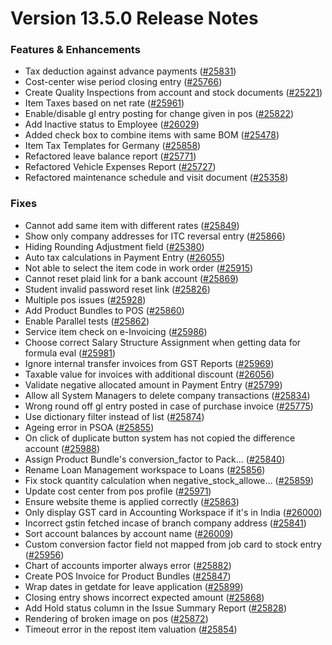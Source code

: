 # Version 13.5.0 Release Notes

### Features & Enhancements

- Tax deduction against advance payments ([#25831](https://github.com/vmraid/erpadda/pull/25831))
- Cost-center wise period closing entry ([#25766](https://github.com/vmraid/erpadda/pull/25766))
- Create Quality Inspections from account and stock documents ([#25221](https://github.com/vmraid/erpadda/pull/25221))
- Item Taxes based on net rate ([#25961](https://github.com/vmraid/erpadda/pull/25961))
- Enable/disable gl entry posting for change given in pos ([#25822](https://github.com/vmraid/erpadda/pull/25822))
- Add Inactive status to Employee ([#26029](https://github.com/vmraid/erpadda/pull/26029))
- Added check box to combine items with same BOM ([#25478](https://github.com/vmraid/erpadda/pull/25478))
- Item Tax Templates for Germany ([#25858](https://github.com/vmraid/erpadda/pull/25858))
- Refactored leave balance report ([#25771](https://github.com/vmraid/erpadda/pull/25771))
- Refactored Vehicle Expenses Report ([#25727](https://github.com/vmraid/erpadda/pull/25727))
- Refactored maintenance schedule and visit document ([#25358](https://github.com/vmraid/erpadda/pull/25358))

### Fixes

- Cannot add same item with different rates ([#25849](https://github.com/vmraid/erpadda/pull/25849))
- Show only company addresses for ITC reversal entry ([#25866](https://github.com/vmraid/erpadda/pull/25866))
- Hiding Rounding Adjustment field ([#25380](https://github.com/vmraid/erpadda/pull/25380))
- Auto tax calculations in Payment Entry ([#26055](https://github.com/vmraid/erpadda/pull/26055))
- Not able to select the item code in work order ([#25915](https://github.com/vmraid/erpadda/pull/25915))
- Cannot reset plaid link for a bank account ([#25869](https://github.com/vmraid/erpadda/pull/25869))
- Student invalid password reset link ([#25826](https://github.com/vmraid/erpadda/pull/25826))
- Multiple pos issues ([#25928](https://github.com/vmraid/erpadda/pull/25928))
- Add Product Bundles to POS ([#25860](https://github.com/vmraid/erpadda/pull/25860))
- Enable Parallel tests ([#25862](https://github.com/vmraid/erpadda/pull/25862))
- Service item check on e-Invoicing ([#25986](https://github.com/vmraid/erpadda/pull/25986))
- Choose correct Salary Structure Assignment when getting data for formula eval ([#25981](https://github.com/vmraid/erpadda/pull/25981))
- Ignore internal transfer invoices from GST Reports ([#25969](https://github.com/vmraid/erpadda/pull/25969))
- Taxable value for invoices with additional discount ([#26056](https://github.com/vmraid/erpadda/pull/26056))
- Validate negative allocated amount in Payment Entry ([#25799](https://github.com/vmraid/erpadda/pull/25799))
- Allow all System Managers to delete company transactions ([#25834](https://github.com/vmraid/erpadda/pull/25834))
- Wrong round off gl entry posted in case of purchase invoice ([#25775](https://github.com/vmraid/erpadda/pull/25775))
- Use dictionary filter instead of list ([#25874](https://github.com/vmraid/erpadda/pull/25874))
- Ageing error in PSOA ([#25855](https://github.com/vmraid/erpadda/pull/25855))
- On click of duplicate button system has not copied the difference account ([#25988](https://github.com/vmraid/erpadda/pull/25988))
- Assign Product Bundle's conversion_factor to Pack… ([#25840](https://github.com/vmraid/erpadda/pull/25840))
- Rename Loan Management workspace to Loans ([#25856](https://github.com/vmraid/erpadda/pull/25856))
- Fix stock quantity calculation when negative_stock_allowe… ([#25859](https://github.com/vmraid/erpadda/pull/25859))
- Update cost center from pos profile ([#25971](https://github.com/vmraid/erpadda/pull/25971))
- Ensure website theme is applied correctly ([#25863](https://github.com/vmraid/erpadda/pull/25863))
- Only display GST card in Accounting Workspace if it's in India ([#26000](https://github.com/vmraid/erpadda/pull/26000))
- Incorrect gstin fetched incase of branch company address ([#25841](https://github.com/vmraid/erpadda/pull/25841))
- Sort account balances by account name ([#26009](https://github.com/vmraid/erpadda/pull/26009))
- Custom conversion factor field not mapped from job card to stock entry ([#25956](https://github.com/vmraid/erpadda/pull/25956))
- Chart of accounts importer always error ([#25882](https://github.com/vmraid/erpadda/pull/25882))
- Create POS Invoice for Product Bundles ([#25847](https://github.com/vmraid/erpadda/pull/25847))
- Wrap dates in getdate for leave application ([#25899](https://github.com/vmraid/erpadda/pull/25899))
- Closing entry shows incorrect expected amount ([#25868](https://github.com/vmraid/erpadda/pull/25868))
- Add Hold status column in the Issue Summary Report ([#25828](https://github.com/vmraid/erpadda/pull/25828))
- Rendering of broken image on pos ([#25872](https://github.com/vmraid/erpadda/pull/25872))
- Timeout error in the repost item valuation ([#25854](https://github.com/vmraid/erpadda/pull/25854))